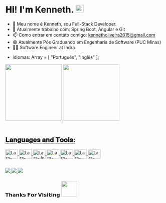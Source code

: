 <h1> 𝐇𝐢! 𝐈'𝐦 Kenneth. <img src = "https://media.giphy.com/media/IcJ6n6VJNjRNS/giphy.gif" width = "25"> </h1>

- 🔭 Meu nome é Kenneth, sou Full-Stack Developer.
- 🌱 Atualmente trabalho com: Spring Boot, Angular e Git
- 📫 Como entrar em contato comigo: kennetholiveira2015@gmail.com
- 😄 Atualmente Pós Graduando em Engenharia de Software (PUC Minas)
- :office_worker: Software Engineer at Indra

* idiomas: Array <string> = [
    "Português",
    "Inglês"
  ];
  
<div>

  <a href="https://github.com/kenneth-de-oliveira">
  <img height = "180em" src = "https://github-readme-stats.vercel.app/api?username=kenneth-de-oliveira&show_icons=true&theme=dark&include_all_commits=true&count_private=true" />
  <img height = "180em" src = "https://github-readme-stats.vercel.app/api/top-langs/?username=kenneth-de-oliveira&layout=compact&langs_count=7&theme=dark" />
</div>
<div style = "display: inline_block"> <br>
    <h2> 𝐋𝐚𝐧𝐠𝐮𝐚𝐠𝐞𝐬 𝐚𝐧𝐝 𝐓𝐨𝐨𝐥𝐬: </h2>
  <img align = "center" alt = "Lara-HTML" height = "30" width = "40" src = "https://img.shields.io/badge/HTML5-E34F26?style=for-the-badge&logo = html5 & logoColor = white ">
  <img align = "center" alt = "Lara-CSS" height = "30" width = "40" src = "https://img.shields.io/badge/CSS3-1572B6?style=for-the-badge&logo = css3 & logoColor = white ">
  <img align = "center" alt = "Lara-Js" height = "30" width = "40" src = "https://img.shields.io/badge/JavaScript-323330?style=for-the-badge&logo = javascript & logoColor = F7DF1E ">
  <img align = "center" alt = "Lara-Angular" height = "30" width = "40" src = "https://img.shields.io/badge/Angular-DD0031?style=for-the-badge&logo=angular&logoColor=white">
  <img align = "center" alt = "Lara-Java" height = "30" width = "40" src = "https://img.shields.io/badge/Java-ED8B00?style=for-the-badge&logo=java&logoColor=white">
  <img align = "center" alt = "Lara-Spring" height = "30" width = "40" src = "https://img.shields.io/badge/Spring-6DB33F?style=for-the-badge&logo=spring&logoColor=white">
  <img align = "center" alt = "Lara-Git" height = "30" width = "40" src = "https://img.shields.io/badge/Git-F05032?style=for-the-badge&logo=git&logoColor=white">
</div>
  
  ##
 
<div> 
  <a href="https://www.instagram.com/_kennetholiv/" target="_blank"> <img src = "https://img.shields.io/badge/Instagram-E4405F?style=for-the-badge&logo=instagram&logoColor=white  "target =" _ blank "> </a>
  <a href = "mailto:kennetholiveira2015@gmail.com"> <img src = "https://img.shields.io/badge/-Gmail-%23333?style=for-the-badge&logo=gmail&logoColor=white "target =" _ blank "> </a>
 <a href="https://www.linkedin.com/in/kenneth-de-oliveira/" target="_blank"><img src="https://img.shields.io/badge/-LinkedIn-%230077B5?style=for-the-badge&logo=linkedin&logoColor=white" target="_blank"></a> 
 </div>
  
  <h3> 𝗧𝗵𝗮𝗻𝗸𝘀 𝗙𝗼𝗿 𝗩𝗶𝘀𝗶𝘁𝗶𝗻𝗴 <img height = "50" src = "https://media.giphy.com/media/pt0EKLDJmVvlS/giphy.gif"> </h3>
